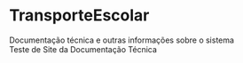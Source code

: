 # TransporteEscolar
Documentação técnica e outras informações sobre o sistema    
Teste de Site da Documentação Técnica
